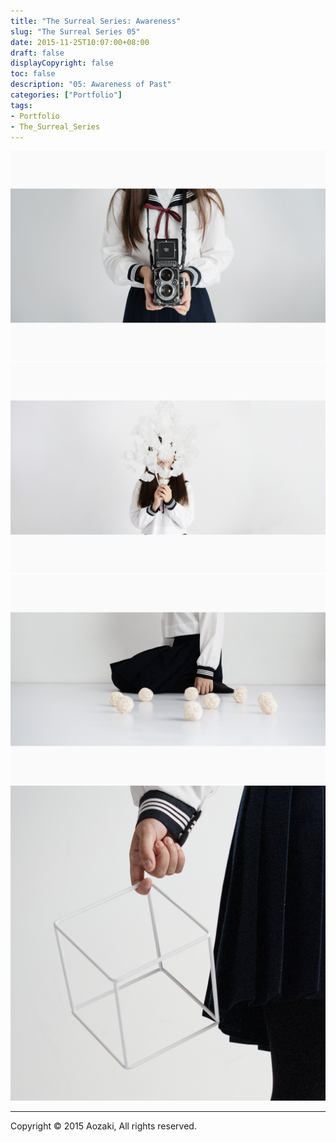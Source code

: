 ```yaml
---
title: "The Surreal Series: Awareness"
slug: "The Surreal Series 05"
date: 2015-11-25T10:07:00+08:00
draft: false
displayCopyright: false
toc: false
description: "05: Awareness of Past"
categories: ["Portfolio"]
tags: 
- Portfolio
- The_Surreal_Series
---
```


![](0002.jpg)
![](0003.jpg)
![](0001.jpg)
![](0004.jpg)

***

Copyright © 2015 Aozaki, All rights reserved.